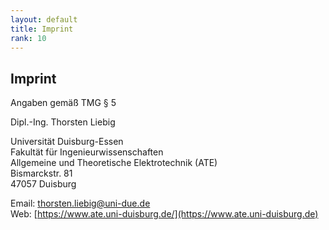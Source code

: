 ```yaml
---
layout: default
title: Imprint
rank: 10
---
```


Imprint
-------

Angaben gemäß TMG § 5

Dipl.-Ing. Thorsten Liebig

Universität Duisburg-Essen<br />
Fakultät für Ingenieurwissenschaften<br />
Allgemeine und Theoretische Elektrotechnik (ATE)<br />
Bismarckstr. 81<br />
47057 Duisburg<br />

Email: [thorsten.liebig@uni-due.de](mailto:thorsten.liebig@uni-due.de)<br />
Web:  [https://www.ate.uni-duisburg.de/](https://www.ate.uni-duisburg.de)
